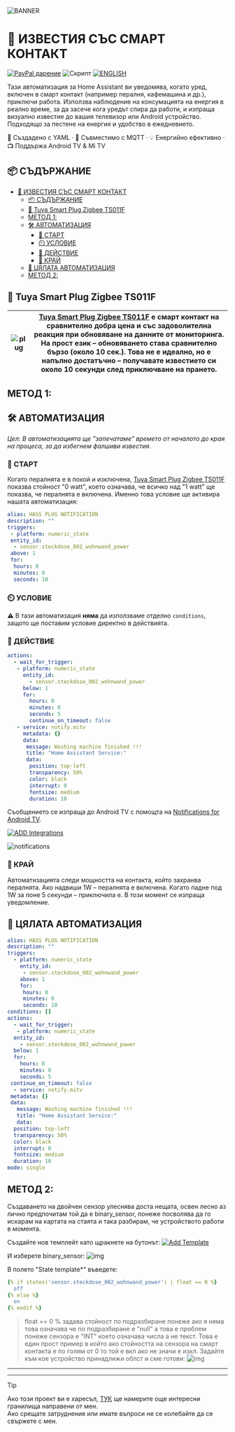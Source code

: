 ![BANNER](/img/banner.png)

# 📣 ИЗВЕСТИЯ СЪС СМАРТ КОНТАКТ
[![PayPal дарение](https://img.shields.io/badge/PayPal-Дари-синьо?logo=paypal)](https://www.paypal.com/donate/?hosted_button_id=AAWFZVF2XCP5A)  ![Скрипт](https://img.shields.io/badge/logo-yaml-green?logo=yaml)  [![ENGLISH](https://img.shields.io/badge/ENGLISH-language-green?logo=translate&labelColor=gray&style=flat-square&link=https://example.com/bg)](README.md)  

Тази автоматизация за Home Assistant ви уведомява, когато уред, включен в смарт контакт (например пералня, кафемашина и др.), приключи работа. Използва наблюдение на консумацията на енергия в реално време, за да засече кога уредът спира да работи, и изпраща визуално известие до вашия телевизор или Android устройство. Подходящо за пестене на енергия и удобство в ежедневието.

🔧 Създадено с YAML · 📡 Съвместимо с MQTT · 💡 Енергийно ефективно · 📺 Поддържа Android TV & Mi TV

## 📦 СЪДЪРЖАНИЕ

- [📣 ИЗВЕСТИЯ СЪС СМАРТ КОНТАКТ](#-известия-със-смарт-контакт)
  - [📦 СЪДЪРЖАНИЕ](#-съдържание)
  - [🚀 Tuya Smart Plug Zigbee TS011F](#-tuya-smart-plug-zigbee-ts011f)
  - [МЕТОД 1:](#метод-1)
  - [🛠️ АВТОМАТИЗАЦИЯ](#️-автоматизация)
    - [🔌 СТАРТ](#-старт)
    - [⏲️ УСЛОВИЕ](#️-условие)
    - [📲 ДЕЙСТВИЕ](#-действие)
    - [📳 КРАЙ](#-край)
  - [🧾 ЦЯЛАТА АВТОМАТИЗАЦИЯ](#-цялата-автоматизация)
  - [МЕТОД 2:](#метод-2)

## 🚀 Tuya Smart Plug Zigbee TS011F

| ![plug](/img/tuya_smart_plug.png) | [Tuya Smart Plug Zigbee TS011F][plug] е смарт контакт на сравнително добра цена и със задоволителна реакция при обновяване на данните от мониторинга. На прост език – обновяването става сравнително бързо (около 10 сек.). Това не е идеално, но е напълно достатъчно – получавате известието си около 10 секунди след приключване на прането. |
|----|----|

## МЕТОД 1:

## 🛠️ АВТОМАТИЗАЦИЯ  
*Цел: В автоматизацията ще "запечатаме" времето от началото до края на процеса, за да избегнем фалшиви известия.*

### 🔌 СТАРТ  
Когато пералнята е в покой и изключена, [Tuya Smart Plug Zigbee TS011F][plug] показва стойност "0 watt", което означава, че всичко над "1 watt" ще показва, че пералнята е включена. Именно това условие ще активира нашата автоматизация:

```yaml
alias: HASS PLUG NOTIFICATION
description: ""
triggers:
 - platform: numeric_state
 entity_id:
  - sensor.steckdose_002_wohnwand_power
 above: 1
 for:
  hours: 0
  minutes: 0
  seconds: 10
```

### ⏲️ УСЛОВИЕ

⚠️ В тази автоматизация **няма** да използваме отделно `conditions`, защото ще поставим условие директно в действията.

### 📲 ДЕЙСТВИЕ  

```yaml
actions:
  - wait_for_trigger:
   - platform: numeric_state
     entity_id:
       - sensor.steckdose_002_wohnwand_power
     below: 1
     for:
       hours: 0
       minutes: 0
       seconds: 5
       continue_on_timeout: false
   - service: notify.mitv
     metadata: {}
     data:
      message: Washing machine finished !!!
      title: "Home Assistant Service:"
      data:
       position: top-left
       transparency: 50%
       color: black
       interrupt: 0
       fontsize: medium
       duration: 10
```

Съобщението се изпраща до Android TV с помощта на [Notifications for Android TV](https://www.home-assistant.io/integrations/nfandroidtv/).  

[![ADD Integrations](/img/button%20ADD%20INTEGRATION%20TO.svg)](https://my.home-assistant.io/redirect/config_flow_start?domain=nfandroidtv)

![notifications](/img/notifications.png)

### 📳 КРАЙ  

Автоматизацията следи мощността на контакта, който захранва пералнята. Ако надвиши 1W – пералнята е включена. Когато падне под 1W за поне 5 секунди – приключила е. В този момент се изпраща уведомление.

## 🧾 ЦЯЛАТА АВТОМАТИЗАЦИЯ

```yaml
alias: HASS PLUG NOTIFICATION
description: ""
triggers:
  - platform: numeric_state
    entity_id:
     - sensor.steckdose_002_wohnwand_power
    above: 1
    for:
     hours: 0
     minutes: 0
     seconds: 10
conditions: []
actions:
  - wait_for_trigger:
   - platform: numeric_state
  entity_id:
    - sensor.steckdose_002_wohnwand_power
  below: 1
  for:
    hours: 0
    minutes: 0
    seconds: 5
 continue_on_timeout: false
  - service: notify.mitv
 metadata: {}
 data:
   message: Washing machine finished !!!
   title: "Home Assistant Service:"
   data:
  position: top-left
  transparency: 50%
  color: black
  interrupt: 0
  fontsize: medium
  duration: 10
mode: single
```
## МЕТОД 2:
Създаването на двойчен сензор улеснява доста нещата, освен лесно аз лично предпочитам той да е binary_sensor, понеже посволява да го искарам на картата на стаята и така разбирам, че устройството работи в момента.

Създайте нов темплейт като щракнете на бутонът:
[![Add Template](/img/button%20ADD%20INTEGRATION%20TO.svg)](https://my.home-assistant.io/redirect/config_flow_start?domain=template)

И изберете binary_sensor:
![img](/img/temp.png)

В полето "State template*" въведете:
```yaml
{% if states('sensor.steckdose_002_wohnwand_power') | float == 0 %} 
  off
{% else %}
  on
{% endif %}
```
> float == 0 % задава стойност по подразбиране понеже ако я няма това означава че по подразбиране е "null" а това е проблем понеже сензора е "INT" което означава числа а не текст. Това е един прост пример в който ако стойността на сензора на смарт контакта е по голям от 0 то той е вкл ако не значи е изкл.
Задайте към кое устройство принадлижи облст и сме готови:
![img](/img/binary_sensor.png) 

---
---
> [!TIP]
> Ако този проект ви е харесъл, [ТУК](https://github.com/Bacard1?tab=repositories) ще намерите още интересни гранилища направени от мен.<br>
> Ако срещате затруднения или имате въпроси не се колебайте да се свържете с мен.

[plug]: https://de.aliexpress.com/item/1005007060134011.html